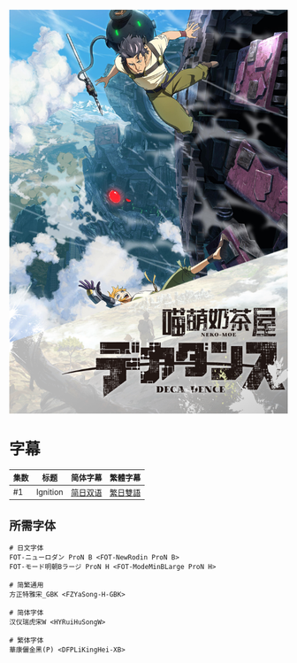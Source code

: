 ![](poster.png)

# 字幕

集数 | 标题 | 简体字幕 | 繁體字幕
--- | --- | --- | ---
#1 | Ignition | [简日双语][01S] | [繁日雙語][01T]

## 所需字体

```
# 日文字体
FOT-ニューロダン ProN B <FOT-NewRodin ProN B>
FOT-モード明朝Bラージ ProN H <FOT-ModeMinBLarge ProN H>

# 简繁通用
方正特雅宋_GBK <FZYaSong-H-GBK>

# 简体字体
汉仪瑞虎宋W <HYRuiHuSongW>

# 繁体字体
華康儷金黑(P) <DFPLiKingHei-XB>
```


[01S]: https://raw.githubusercontent.com/Nekomoekissaten-SUB/Nekomoekissaten-MIR-Subs/master/DECA-DENCE/Web/%5BNekomoe%20kissaten%5D%20DECA-DENCE%2001%20%5BWebRip%5D.JPSC.ass  '#1 JPSC'
[01T]: https://raw.githubusercontent.com/Nekomoekissaten-SUB/Nekomoekissaten-MIR-Subs/master/DECA-DENCE/Web/%5BNekomoe%20kissaten%5D%20DECA-DENCE%2001%20%5BWebRip%5D.JPTC.ass  '#1 JPTC'